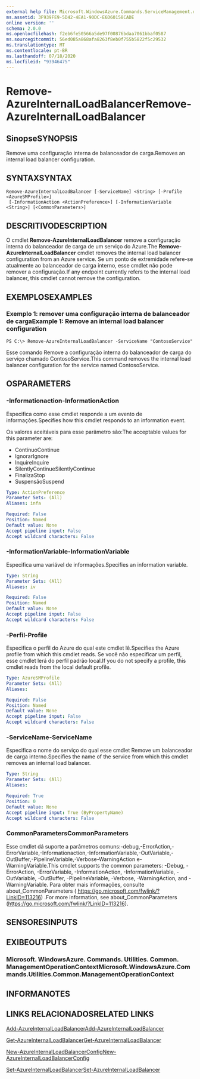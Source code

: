 ```yaml
---
external help file: Microsoft.WindowsAzure.Commands.ServiceManagement.dll-Help.xml
ms.assetid: 3F939FE9-5D42-4EA1-90DC-E6D60158CADE
online version: ''
schema: 2.0.0
ms.openlocfilehash: f2eb6fe50566a5de97f00876bdaa7061bbaf0587
ms.sourcegitcommit: 56ed085a868afa8263f8eb0f755b5822f5c29532
ms.translationtype: MT
ms.contentlocale: pt-BR
ms.lasthandoff: 07/18/2020
ms.locfileid: "93946475"
---
```

# <span data-ttu-id="983f8-101">Remove-AzureInternalLoadBalancer</span><span class="sxs-lookup"><span data-stu-id="983f8-101">Remove-AzureInternalLoadBalancer</span></span>

## <span data-ttu-id="983f8-102">Sinopse</span><span class="sxs-lookup"><span data-stu-id="983f8-102">SYNOPSIS</span></span>
<span data-ttu-id="983f8-103">Remove uma configuração interna de balanceador de carga.</span><span class="sxs-lookup"><span data-stu-id="983f8-103">Removes an internal load balancer configuration.</span></span>

## <span data-ttu-id="983f8-104">SYNTAX</span><span class="sxs-lookup"><span data-stu-id="983f8-104">SYNTAX</span></span>

```
Remove-AzureInternalLoadBalancer [-ServiceName] <String> [-Profile <AzureSMProfile>]
 [-InformationAction <ActionPreference>] [-InformationVariable <String>] [<CommonParameters>]
```

## <span data-ttu-id="983f8-105">DESCRITIVO</span><span class="sxs-lookup"><span data-stu-id="983f8-105">DESCRIPTION</span></span>
<span data-ttu-id="983f8-106">O cmdlet **Remove-AzureInternalLoadBalancer** remove a configuração interna do balanceador de carga de um serviço do Azure.</span><span class="sxs-lookup"><span data-stu-id="983f8-106">The **Remove-AzureInternalLoadBalancer** cmdlet removes the internal load balancer configuration from an Azure service.</span></span>
<span data-ttu-id="983f8-107">Se um ponto de extremidade refere-se atualmente ao balanceador de carga interno, esse cmdlet não pode remover a configuração.</span><span class="sxs-lookup"><span data-stu-id="983f8-107">If any endpoint currently refers to the internal load balancer, this cmdlet cannot remove the configuration.</span></span>

## <span data-ttu-id="983f8-108">EXEMPLOS</span><span class="sxs-lookup"><span data-stu-id="983f8-108">EXAMPLES</span></span>

### <span data-ttu-id="983f8-109">Exemplo 1: remover uma configuração interna de balanceador de carga</span><span class="sxs-lookup"><span data-stu-id="983f8-109">Example 1: Remove an internal load balancer configuration</span></span>
```
PS C:\> Remove-AzureInternalLoadBalancer -ServiceName "ContosoService"
```

<span data-ttu-id="983f8-110">Esse comando Remove a configuração interna do balanceador de carga do serviço chamado ContosoService.</span><span class="sxs-lookup"><span data-stu-id="983f8-110">This command removes the internal load balancer configuration for the service named ContosoService.</span></span>

## <span data-ttu-id="983f8-111">OS</span><span class="sxs-lookup"><span data-stu-id="983f8-111">PARAMETERS</span></span>

### <span data-ttu-id="983f8-112">-Informationaction</span><span class="sxs-lookup"><span data-stu-id="983f8-112">-InformationAction</span></span>
<span data-ttu-id="983f8-113">Especifica como esse cmdlet responde a um evento de informações.</span><span class="sxs-lookup"><span data-stu-id="983f8-113">Specifies how this cmdlet responds to an information event.</span></span>

<span data-ttu-id="983f8-114">Os valores aceitáveis para esse parâmetro são:</span><span class="sxs-lookup"><span data-stu-id="983f8-114">The acceptable values for this parameter are:</span></span>

- <span data-ttu-id="983f8-115">Contínuo</span><span class="sxs-lookup"><span data-stu-id="983f8-115">Continue</span></span>
- <span data-ttu-id="983f8-116">Ignorar</span><span class="sxs-lookup"><span data-stu-id="983f8-116">Ignore</span></span>
- <span data-ttu-id="983f8-117">Inquire</span><span class="sxs-lookup"><span data-stu-id="983f8-117">Inquire</span></span>
- <span data-ttu-id="983f8-118">SilentlyContinue</span><span class="sxs-lookup"><span data-stu-id="983f8-118">SilentlyContinue</span></span>
- <span data-ttu-id="983f8-119">Finaliza</span><span class="sxs-lookup"><span data-stu-id="983f8-119">Stop</span></span>
- <span data-ttu-id="983f8-120">Suspensão</span><span class="sxs-lookup"><span data-stu-id="983f8-120">Suspend</span></span>

```yaml
Type: ActionPreference
Parameter Sets: (All)
Aliases: infa

Required: False
Position: Named
Default value: None
Accept pipeline input: False
Accept wildcard characters: False
```

### <span data-ttu-id="983f8-121">-InformationVariable</span><span class="sxs-lookup"><span data-stu-id="983f8-121">-InformationVariable</span></span>
<span data-ttu-id="983f8-122">Especifica uma variável de informações.</span><span class="sxs-lookup"><span data-stu-id="983f8-122">Specifies an information variable.</span></span>

```yaml
Type: String
Parameter Sets: (All)
Aliases: iv

Required: False
Position: Named
Default value: None
Accept pipeline input: False
Accept wildcard characters: False
```

### <span data-ttu-id="983f8-123">-Perfil</span><span class="sxs-lookup"><span data-stu-id="983f8-123">-Profile</span></span>
<span data-ttu-id="983f8-124">Especifica o perfil do Azure do qual este cmdlet lê.</span><span class="sxs-lookup"><span data-stu-id="983f8-124">Specifies the Azure profile from which this cmdlet reads.</span></span>
<span data-ttu-id="983f8-125">Se você não especificar um perfil, esse cmdlet lerá do perfil padrão local.</span><span class="sxs-lookup"><span data-stu-id="983f8-125">If you do not specify a profile, this cmdlet reads from the local default profile.</span></span>

```yaml
Type: AzureSMProfile
Parameter Sets: (All)
Aliases: 

Required: False
Position: Named
Default value: None
Accept pipeline input: False
Accept wildcard characters: False
```

### <span data-ttu-id="983f8-126">-ServiceName</span><span class="sxs-lookup"><span data-stu-id="983f8-126">-ServiceName</span></span>
<span data-ttu-id="983f8-127">Especifica o nome do serviço do qual esse cmdlet Remove um balanceador de carga interno.</span><span class="sxs-lookup"><span data-stu-id="983f8-127">Specifies the name of the service from which this cmdlet removes an internal load balancer.</span></span>

```yaml
Type: String
Parameter Sets: (All)
Aliases: 

Required: True
Position: 0
Default value: None
Accept pipeline input: True (ByPropertyName)
Accept wildcard characters: False
```

### <span data-ttu-id="983f8-128">CommonParameters</span><span class="sxs-lookup"><span data-stu-id="983f8-128">CommonParameters</span></span>
<span data-ttu-id="983f8-129">Esse cmdlet dá suporte a parâmetros comuns:-debug,-ErrorAction,-ErrorVariable,-Informationaction,-InformationVariable,-OutVariable,-OutBuffer,-PipelineVariable,-Verbose-WarningAction e-WarningVariable.</span><span class="sxs-lookup"><span data-stu-id="983f8-129">This cmdlet supports the common parameters: -Debug, -ErrorAction, -ErrorVariable, -InformationAction, -InformationVariable, -OutVariable, -OutBuffer, -PipelineVariable, -Verbose, -WarningAction, and -WarningVariable.</span></span> <span data-ttu-id="983f8-130">Para obter mais informações, consulte about_CommonParameters ( https://go.microsoft.com/fwlink/?LinkID=113216) .</span><span class="sxs-lookup"><span data-stu-id="983f8-130">For more information, see about_CommonParameters (https://go.microsoft.com/fwlink/?LinkID=113216).</span></span>

## <span data-ttu-id="983f8-131">SENSORES</span><span class="sxs-lookup"><span data-stu-id="983f8-131">INPUTS</span></span>

## <span data-ttu-id="983f8-132">EXIBE</span><span class="sxs-lookup"><span data-stu-id="983f8-132">OUTPUTS</span></span>

### <span data-ttu-id="983f8-133">Microsoft. WindowsAzure. Commands. Utilities. Common. ManagementOperationContext</span><span class="sxs-lookup"><span data-stu-id="983f8-133">Microsoft.WindowsAzure.Commands.Utilities.Common.ManagementOperationContext</span></span>

## <span data-ttu-id="983f8-134">INFORMA</span><span class="sxs-lookup"><span data-stu-id="983f8-134">NOTES</span></span>

## <span data-ttu-id="983f8-135">LINKS RELACIONADOS</span><span class="sxs-lookup"><span data-stu-id="983f8-135">RELATED LINKS</span></span>

[<span data-ttu-id="983f8-136">Add-AzureInternalLoadBalancer</span><span class="sxs-lookup"><span data-stu-id="983f8-136">Add-AzureInternalLoadBalancer</span></span>](./Add-AzureInternalLoadBalancer.md)

[<span data-ttu-id="983f8-137">Get-AzureInternalLoadBalancer</span><span class="sxs-lookup"><span data-stu-id="983f8-137">Get-AzureInternalLoadBalancer</span></span>](./Get-AzureInternalLoadBalancer.md)

[<span data-ttu-id="983f8-138">New-AzureInternalLoadBalancerConfig</span><span class="sxs-lookup"><span data-stu-id="983f8-138">New-AzureInternalLoadBalancerConfig</span></span>](./New-AzureInternalLoadBalancerConfig.md)

[<span data-ttu-id="983f8-139">Set-AzureInternalLoadBalancer</span><span class="sxs-lookup"><span data-stu-id="983f8-139">Set-AzureInternalLoadBalancer</span></span>](./Set-AzureInternalLoadBalancer.md)


